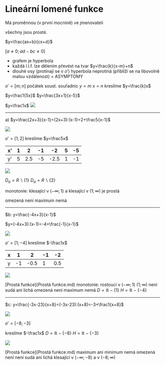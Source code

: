 # Lineární lomené funkce

Má proměnnou (v první mocnině) ve jmenovateli

všechny jsou prosté.

$y=\frac{ax+b}{cx+d}$

$[a\ne0;ad-bc\ne0]$

- grafem je hyperbola
- každá l.l.f. lze dělením převést na tvar $y=\frac{k}{x-m}+n$
- dlouhé osy (protínají se v $o'$) hyperbola neprotíná (přiblíží se na libovolně malou vzdálenost) = ASYMPTOMY

$o'=[m;n]$
počátek soust. souřadnic
$y=m$
$x=n$
kreslíme $y=\frac{k}x$

$y=\frac1{5x}$
$y=\frac{3x+1}{x-5}$

$y=\frac1x$
![](Pasted%20image%2020220920141533.png)

---

a) $y=\frac{2x+3}{x-1}=(2x+3):(x-1)=2+\frac5{x-1}$

![](Pasted%20image%2020220921112153.png)

$o'=[1;2]$
kreslíme $y=\frac5x$

| x’  | 1   | 2   | -1  | -2   | 5   | -5  |
| --- | --- | --- | --- | ---- | --- | --- |
| y’  | 5   | 2.5 | -5  | -2.5 | 1   | -1    |

![](Pasted%20image%2020220921112929.png)


$D_a=R\backslash\{1\}$
$D_a=R\backslash\{2\}$

monotonie: klesající v $(-\infty;1)$ a klesající v $(1;\infty)$
je prostá

omezená není
maximum nemá

---

$b: y=\frac{-4x+3}{x-1}$

$y=(-4x+3):(x-1)=-4+\frac{-1}{x-1}$

![](Pasted%20image%2020220922112018.png)

$o'=[1;-4]$
kreslíme $-\frac1x$

| x   | 1   | 2    | -1  | -2  |
| --- | --- | ---- | --- | --- |
| y   | -1  | -0.5 | 1   | 0.5 |

![](Pasted%20image%2020220922111932.png)

[Prostá funkce](Prostá funkce.md) 
monotonie: rostoucí v $(-\infty;1)$ $(1;\infty)$
není sudá ani lichá
omezená není
maximum nemá
$D=\mathbb{R}-\{1\}$
$H=\mathbb{R}-\{-4\}$

---

$c: y=\frac{-3x-23}{x+8}=(-3x-23):(x+8)=-3+\frac1{x+8}$

![](Pasted%20image%2020220922112549.png)

$o'=[-8;-3]$

kreslíme $-\frac1x$
$D=\mathbb{R}-\{-8\}$
$H=\mathbb{R}-\{-3\}$

![](Pasted%20image%2020220922113158.png)

[Prostá funkce](Prostá funkce.md) 
maximum ani minimum nemá
omezená není
není sudá ani lichá
klesající v $(-\infty;-8)$ a v $(-8;\infty)$
